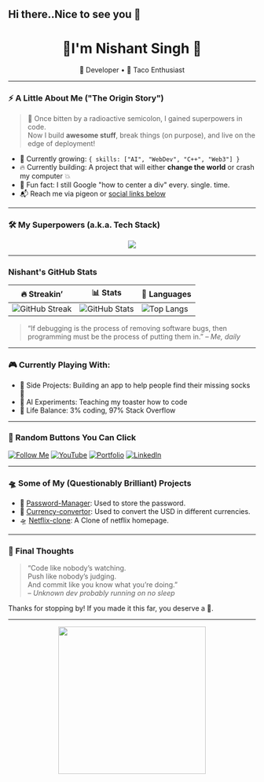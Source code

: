 ## Hi there..Nice to see you 👋

<h1 align="center"> 👋I'm Nishant Singh 🎉</h1>
<p align="center">
  🚀 Developer • 🌮 Taco Enthusiast
</p>

---

### ⚡ A Little About Me ("The Origin Story")
> 🧬 Once bitten by a radioactive semicolon, I gained superpowers in code.  
Now I build **awesome stuff**, break things (on purpose), and live on the edge of deployment! 

- 🌱 Currently growing: `{ skills: ["AI", "WebDev", "C++", "Web3"] }`
- 🔥 Currently building: A project that will either **change the world** or crash my computer 💥
- 🤔 Fun fact: I still Google "how to center a div" every. single. time.
- 📬 Reach me via pigeon or [social links below](#📫-catch-me-on-the-interwebs)

---

### 🛠️ My Superpowers (a.k.a. Tech Stack)

<div align="center">
  <img src="https://skillicons.dev/icons?i=js,react,html,css,tailwind,nodejs,python,java,mongodb,git,aws&perline=8" />
</div>

---

### Nishant's GitHub Stats

| 🔥 Streakin’ | 📊 Stats | 🧠 Languages |
|--------------|-----------|-------------|
| ![GitHub Streak](https://streak-stats.demolab.com?user=Nixantsingh943&theme=tokyonight&hide_border=true) | ![GitHub Stats](https://github-readme-stats.vercel.app/api?username=Nixantsingh943&show_icons=true&theme=radical) | ![Top Langs](https://github-readme-stats.vercel.app/api/top-langs/?username=Nixantsingh943&layout=compact&theme=radical) |

> “If debugging is the process of removing software bugs, then programming must be the process of putting them in.” – *Me, daily*

---

### 🎮 Currently Playing With:
- 🧪 Side Projects: Building an app to help people find their missing socks 🧦
- 🤖 AI Experiments: Teaching my toaster how to code
- 🧘 Life Balance: 3% coding, 97% Stack Overflow

---

### 🧨 Random Buttons You Can Click

[![Follow Me](https://img.shields.io/github/followers/Nixantsingh943?label=Follow%20Me%20🤩&style=social)](https://github.com/Nixantsingh943)
[![YouTube](https://img.shields.io/badge/-Subscribe-red?style=for-the-badge&logo=youtube&logoColor=white)](https://youtube.com/yourchannel)
[![Portfolio](https://img.shields.io/badge/-My%20Website-black?style=for-the-badge&logo=firefox&logoColor=white)](https://yourwebsite.com)
[![LinkedIn](https://img.shields.io/badge/-Hire%20Me-blue?style=for-the-badge&logo=linkedin&logoColor=white)](https://linkedin.com/in/yourusername)

---

### 🛸 Some of My (Questionably Brilliant) Projects

- 🐸 [Password-Manager](https://github.com/Nixantsingh943/passPySafe): Used to store the password.
- 🧠 [Currency-convertor](https://github.com/Nixantsingh943/simple_Currency-convertor): Used to convert the USD in different currencies.
- 🛸 [Netflix-clone](https://github.com/Nixantsingh943/Netflix_clone): A Clone of netflix homepage.

---

### 🧃 Final Thoughts

> “Code like nobody’s watching.  
> Push like nobody’s judging.  
> And commit like you know what you’re doing.”  
> – *Unknown dev probably running on no sleep*

Thanks for stopping by! If you made it this far, you deserve a 🍪.

---

<p align="center">
  <img src="https://media.giphy.com/media/3ohzdIuqJoo8QdKlnW/giphy.gif" width="300" />
</p>


